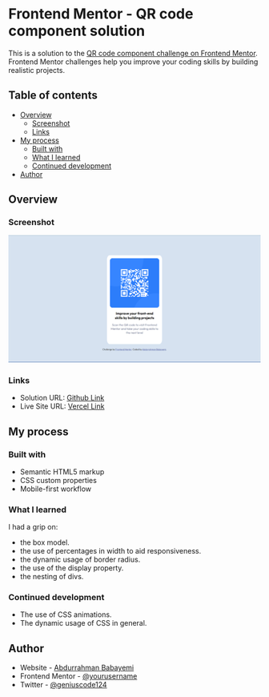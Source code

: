 # Frontend Mentor - QR code component solution

This is a solution to the [QR code component challenge on Frontend Mentor](https://www.frontendmentor.io/challenges/qr-code-component-iux_sIO_H). Frontend Mentor challenges help you improve your coding skills by building realistic projects. 

## Table of contents

- [Overview](#overview)
  - [Screenshot](#screenshot)
  - [Links](#links)
- [My process](#my-process)
  - [Built with](#built-with)
  - [What I learned](#what-i-learned)
  - [Continued development](#continued-development)
- [Author](#author)

## Overview

### Screenshot

![](./images/screenshot.png)

### Links

- Solution URL: [Github Link](https://github.com/Abdurrahman-thegeniuscoder/qr-code)
- Live Site URL: [Vercel Link](https://qr-code-livid-gamma.vercel.app/)

## My process

### Built with

- Semantic HTML5 markup
- CSS custom properties
- Mobile-first workflow

### What I learned

I had a grip on:
- the box model.
- the use of percentages in width to aid responsiveness. 
- the dynamic usage of border radius.
- the use of the display property.
- the nesting of divs.

### Continued development

- The use of CSS animations.
- The dynamic usage of CSS in general.

## Author

- Website - [Abdurrahman Babayemi](https://abdurrahman-thegeniuscoder.github.io/cv/)
- Frontend Mentor - [@yourusername](https://www.frontendmentor.io/profile/genius-code-124)
- Twitter - [@geniuscode124](https://www.twitter.com/@geniuscode124)
